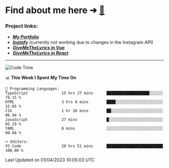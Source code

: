 # Find about me here ➜ [🧑](https://pauabella.dev)

### Project links:
- ***[My Portfolio](https://pauabella.dev)***
- ***[Instafy](https://instafy.me)*** (currently not working due to changes in the Instagram API)
- ***[GiveMeTheLyrics in Vue](https://lyrics.pauabella.dev)***
- ***[GiveMeTheLyrics in React](https://pauabella.dev/GiveMeTheLyrics)***

---
<!--START_SECTION:waka-->
![Code Time](http://img.shields.io/badge/Code%20Time-2%2C053%20hrs%2044%20mins-blue)

📊 **This Week I Spent My Time On** 

```text
💬 Programming Languages: 
TypeScript               15 hrs 27 mins      ███████████████████░░░░░░   74.15 % 
HTML                     3 hrs 8 mins        ████░░░░░░░░░░░░░░░░░░░░░   15.05 % 
CSS                      1 hr 26 mins        ██░░░░░░░░░░░░░░░░░░░░░░░   06.94 % 
JavaScript               27 mins             █░░░░░░░░░░░░░░░░░░░░░░░░   02.19 % 
YAML                     8 mins              ░░░░░░░░░░░░░░░░░░░░░░░░░   00.68 % 

🔥 Editors: 
VS Code                  20 hrs 51 mins      █████████████████████████   100.00 % 
```


 Last Updated on 01/04/2023 10:05:03 UTC
<!--END_SECTION:waka-->
